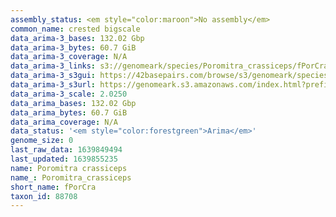 ```yaml
---
assembly_status: <em style="color:maroon">No assembly</em>
common_name: crested bigscale
data_arima-3_bases: 132.02 Gbp
data_arima-3_bytes: 60.7 GiB
data_arima-3_coverage: N/A
data_arima-3_links: s3://genomeark/species/Poromitra_crassiceps/fPorCra3/genomic_data/arima/<br>
data_arima-3_s3gui: https://42basepairs.com/browse/s3/genomeark/species/Poromitra_crassiceps/fPorCra3/genomic_data/arima/
data_arima-3_s3url: https://genomeark.s3.amazonaws.com/index.html?prefix=species/Poromitra_crassiceps/fPorCra3/genomic_data/arima/
data_arima-3_scale: 2.0250
data_arima_bases: 132.02 Gbp
data_arima_bytes: 60.7 GiB
data_arima_coverage: N/A
data_status: '<em style="color:forestgreen">Arima</em>'
genome_size: 0
last_raw_data: 1639849494
last_updated: 1639855235
name: Poromitra crassiceps
name_: Poromitra_crassiceps
short_name: fPorCra
taxon_id: 88708
---
```

